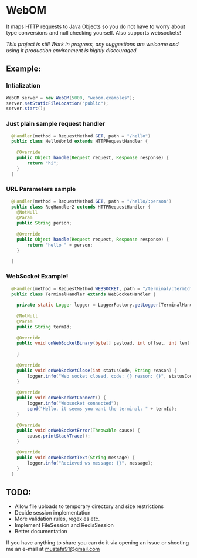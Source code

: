 WebOM
=====

It maps HTTP requests to Java Objects so you do not have to worry about type conversions and null checking yourself. Also supports websockets!

_This project is still Work in progress, any suggestions are welcome and using it production environment is highly discouraged._

## Example:

### Intialization

```java
WebOM server = new WebOM(5000, "webom.examples");
server.setStaticFileLocation("public");
server.start();
```

### Just plain sample request handler

```java
  @Handler(method = RequestMethod.GET, path = "/hello")
  public class HelloWorld extends HTTPRequestHandler {
  
  	@Override
  	public Object handle(Request request, Response response) {
  		return "hi";
  	}
  }
```

### URL Parameters sample

```java
  @Handler(method = RequestMethod.GET, path = "/hello/:person")
  public class ReqHandler2 extends HTTPRequestHandler {
  	@NotNull
  	@Param
  	public String person;
  
  	@Override
  	public Object handle(Request request, Response response) {
  		return "hello " + person;
  	}
  
  }
```

### WebSocket Example!

```java
  @Handler(method = RequestMethod.WEBSOCKET, path = "/terminal/:termId")
  public class TerminalHandler extends WebSocketHandler {
  		
  	private static Logger logger = LoggerFactory.getLogger(TerminalHandler.class);
  
  	@NotNull
  	@Param
  	public String termId;
  
  	@Override
  	public void onWebSocketBinary(byte[] payload, int offset, int len) {
  
  	}
  
  	@Override
  	public void onWebSocketClose(int statusCode, String reason) {
  		logger.info("Web socket closed, code: {} reason: {}", statusCode, reason);
  	}
  
  	@Override
  	public void onWebSocketConnect() {
  		logger.info("Websocket connected");
  		send("Hello, it seems you want the terminal: " + termId);
  	}
  
  	@Override
  	public void onWebSocketError(Throwable cause) {
  		cause.printStackTrace();
  	}

  	@Override
  	public void onWebSocketText(String message) {
  		logger.info("Recieved ws message: {}", message);
  	}
  }
```

## TODO:

  - Allow file uploads to temporary directory and size restrictions
  - Decide session implementation
  - More validation rules, regex es etc.
  - Implement FileSession and RedisSession 
  - Better documentation
  
  
If you have anything to share you can do it via opening an issue or shooting me an e-mail at mustafa91@gmail.com
